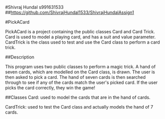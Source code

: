 #Shivraj Hundal s991631533
##https://github.com/ShivrajHundal1533/ShivrajHundalAssign1

#PickACard

PickACard is a project containing the public classes Card and Card Trick.
Card is used to model a playing card, and has a suit and value parameter.
CardTrick is the class used to test and use the Card class to perform a card trick.

##Description

This program uses two public classes to perform a magic trick. A hand of seven cards,
which are modelled on the Card class, is drawn. The user is then asked to pick a card.
The hand of seven cards is then searched through to see if any of the cards match
the user's picked card. If the user picks the card correctly, they win the game!

##Classes
Card: used to model the cards that are in the hand of cards.

CardTrick: used to test the Card class and actually models the hand of 7 cards.



